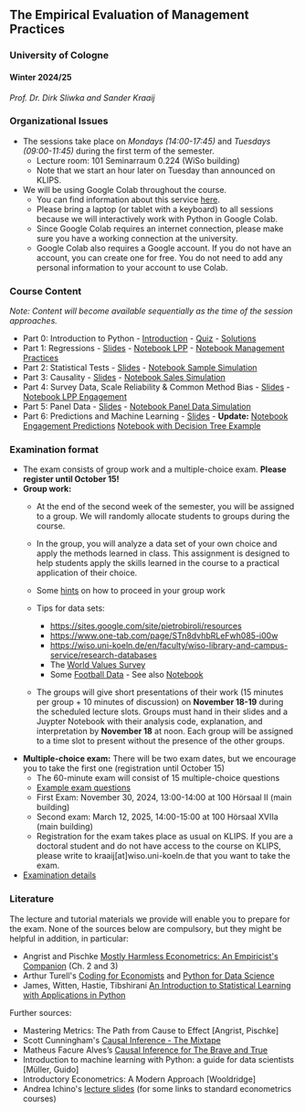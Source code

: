 ## The Empirical Evaluation of Management Practices

### University of Cologne

#### Winter 2024/25

_Prof. Dr. Dirk Sliwka and Sander Kraaij_

### Organizational Issues

- The sessions take place on _Mondays (14:00-17:45)_ and _Tuesdays (09:00-11:45)_ during the first term of the semester.
   	- Lecture room: 101 Seminarraum 0.224 (WiSo building)
	- Note that we start an hour later on Tuesday than announced on KLIPS.
- We will be using Google Colab throughout the course.
	- You can find information about this service [here](https://colab.research.google.com/).
	- Please bring a laptop (or tablet with a keyboard) to all sessions because we will interactively work with Python in Google Colab.
	- Since Google Colab requires an internet connection, please make sure you have a working connection at the university.
	- Google Colab also requires a Google account. If you do not have an account, you can create one for free. You do not need to add any personal information to your account to use Colab.


### Course Content

_Note: Content will become available sequentially as the time of the session approaches._

- Part 0: Introduction to Python - [Introduction](https://colab.research.google.com/drive/1sFPxjDqc2m3YoLxIpjIraOP3hbTxueqf?usp=sharing) - [Quiz](https://colab.research.google.com/drive/1XBnqIWlDqapd9b5NnKvJ6F9jnwVvwOwb?usp=sharing) - [Solutions](https://colab.research.google.com/drive/1XD-ijdZtAPMawuL2sKhad-v-6s8La8JI?usp=sharing)
- Part 1: Regressions - [Slides](./Lectures/Eval2024_1.pdf) - [Notebook LPP](https://colab.research.google.com/drive/1-YiYAQTY15tuLoQXPz6SOcNyY5JrHoPA?usp=sharing) - [Notebook Management Practices](https://colab.research.google.com/drive/1ehhqzoFuY78hVU04z-hedgDxyJlsQwZt?usp=sharing)
- Part 2: Statistical Tests - [Slides](./Lectures/Eval2024_2.pdf) - [Notebook Sample Simulation](https://colab.research.google.com/drive/15ushLi3psPoOckRBfrc2iactRChLsvf8?usp=sharing)
- Part 3: Causality - [Slides](./Lectures/Eval2024_3.pdf) - [Notebook Sales Simulation](./Notebooks/SalesSimSampleSolutionsWithComments.ipynb)
- Part 4: Survey Data, Scale Reliability & Common Method Bias - [Slides](./Lectures/Eval2024_4.pdf) - [Notebook LPP Engagement](./Notebooks/LPPanalyis.ipynb)
- Part 5: Panel Data - [Slides](./Lectures/Eval2024_5.pdf) - [Notebook Panel Data Simulation](./Notebooks/SalesSimDiDSampleSolution.ipynb)
- Part 6: Predictions and Machine Learning - [Slides](./Lectures/Eval2024_6.pdf) - **Update:** [Notebook Engagement Predictions](./Notebooks/EngagementPredSampleSolutions_II.ipynb) [Notebook with Decision Tree Example](Notebooks\TreeExample.ipynb)

### Examination format
- The exam consists of group work and a multiple-choice exam. **Please register until October 15!**
- **Group work:**
  - At the end of the second week of the semester, you will be assigned to a group. We will randomly allocate students to groups during the course. 
  - In the group, you will analyze a data set of your own choice and apply the methods learned in class. This assignment is designed to help students apply the skills learned in the course to a practical application of their choice.
  - Some [hints](./Exam/TaskHints.pdf) on how to proceed in your group work
  - Tips for data sets:
  	- https://sites.google.com/site/pietrobiroli/resources
   	- https://www.one-tab.com/page/STn8dvhbRLeFwh085-i00w
	- https://wiso.uni-koeln.de/en/faculty/wiso-library-and-campus-service/research-databases
	- The [World Values Survey](https://www.worldvaluessurvey.org/WVSDocumentationWV7.jsp)
	- Some [Football Data](https://www.kaggle.com/datasets/codytipton/player-stats-per-game-understat) - See also [Notebook](./Notebooks/LoadSoccerData.ipynb)

  - The groups will give short presentations of their work (15 minutes per group + 10 minutes of discussion) on **November 18-19** during the scheduled lecture slots. Groups must hand in their slides and a Juypter Notebook with their analysis code, explanation, and interpretation by **November 18** at noon. Each group will be assigned to a time slot to present without the presence of the other groups.
- **Multiple-choice exam:** There will be two exam dates, but we encourage you to take the first one (registration until October 15)
	- The 60-minute exam will consist of 15 multiple-choice questions
 	- [Example exam questions](./Exam/example_exam_questions.pdf)
  	- First Exam: November 30, 2024, 13:00-14:00 at 100 Hörsaal II (main building)
  	- Second exam: March 12, 2025, 14:00-15:00 at 100 Hörsaal XVIIa (main building)
  	- Registration for the exam takes place as usual on KLIPS. If you are a doctoral student and do not have access to the course on KLIPS, please write to kraaij[at]wiso.uni-koeln.de that you want to take the exam.
- [Examination details](./Exam/exam_information_2024.pdf)  


### Literature
The lecture and tutorial materials we provide will enable you to prepare for the exam. None of the sources below are compulsory, but they might be helpful in addition, in particular:
  - Angrist and Pischke [Mostly Harmless Econometrics: An Empiricist's Companion](https://press.princeton.edu/books/ebook/9781400829828/mostly-harmless-econometrics) (Ch. 2 and 3)
  - Arthur Turell's [Coding for Economists](https://aeturrell.github.io/coding-for-economists/intro.html) and [Python for Data Science](https://aeturrell.github.io/python4DS/welcome.html)
  - James, Witten, Hastie, Tibshirani [An Introduction to Statistical Learning with Applications in Python](https://hastie.su.domains/ISLP/ISLP_website.pdf.download.html)	
 
Further sources:  
  - Mastering Metrics: The Path from Cause to Effect [Angrist, Pischke]
  - Scott Cunningham's [Causal Inference - The Mixtape](https://mixtape.scunning.com/)
  - Matheus Facure Alves’s [Causal Inference for The Brave and True](https://matheusfacure.github.io/python-causality-handbook/landing-page.html)
  - Introduction to machine learning with Python: a guide for data scientists [Müller, Guido]
  - Introductory Econometrics: A Modern Approach [Wooldridge]
  - Andrea Ichino's [lecture slides](http://www.andreaichino.it/teaching_material.html) (for some links to standard econometrics courses)
